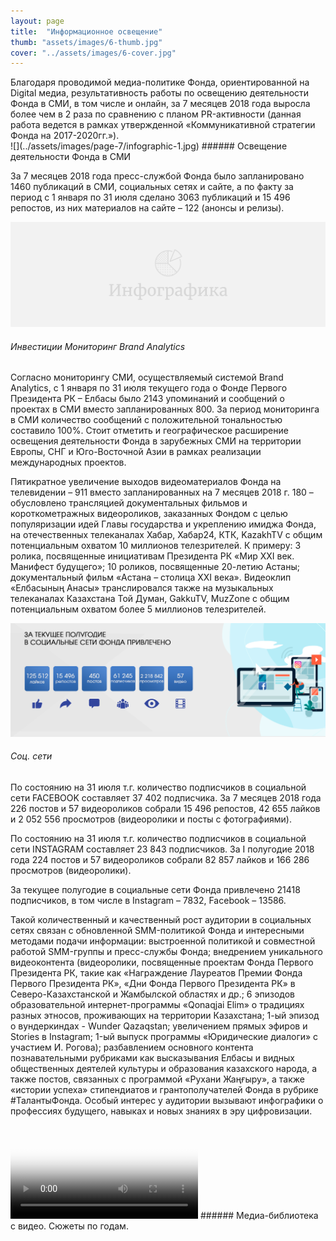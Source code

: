 ```yaml
---
layout: page
title:  "Информационное освещение"
thumb: "assets/images/6-thumb.jpg"
cover: "../assets/images/6-cover.jpg"
---
```


<div class="cut" markdown="1">
Благодаря проводимой медиа-политике Фонда, ориентированной на Digital медиа, результативность работы по освещению деятельности Фонда в СМИ, в том числе и онлайн, за 7 месяцев 2018 года выросла более чем в 2 раза по сравнению с планом PR-активности (данная работа ведется в рамках утвержденной «Коммуникативной стратегии Фонда на 2017-2020гг.»).
</div>

<div class="full" markdown="1">
![](../assets/images/page-7/infographic-1.jpg)
###### Освещение деятельности Фонда в СМИ

За 7 месяцев 2018 года пресс-службой Фонда было запланировано 1460 публикаций в СМИ, социальных сетях и сайте, а по факту за период с 1 января по 31 июля сделано 3063 публикаций и 15 496 репостов, из них материалов на сайте – 122 (анонсы и релизы).

![](../assets/images/placeholder-infographic.png)
###### Инвестиции Мониторинг Brand Analytics

Согласно мониторингу СМИ, осуществляемый системой Brand Analytics, с 1 января по 31 июля текущего года о Фонде Первого Президента РК – Елбасы было 2143 упоминаний и сообщений о проектах в СМИ вместо запланированных 800. За период мониторинга в СМИ количество сообщений с положительной тональностью составило 100%. Стоит отметить и географическое расширение освещения деятельности Фонда в зарубежных СМИ на территории Европы, СНГ и Юго-Восточной Азии в рамках реализации международных проектов.

Пятикратное увеличение выходов видеоматериалов Фонда на телевидении – 911 вместо запланированных на 7 месяцев 2018 г. 180 – обусловлено трансляцией документальных фильмов и короткометражных видеороликов, заказанных Фондом с целью популяризации идей Главы государства и укреплению имиджа Фонда, на отечественных телеканалах Хабар, Хабар24, КТК, KazakhTV с общим потенциальным охватом 10 миллионов телезрителей. К примеру: 3 ролика, посвященные инициативам Президента РК «Мир XXI век. Манифест будущего»; 10 роликов, посвященные 20-летию Астаны; документальный фильм «Aстана – столица XXI века». Видеоклип «Елбасының Анасы» транслировался также на музыкальных телеканалах Казахстана Той Думан, GakkuTV, MuzZone с общим потенциальным охватом более 5 миллионов телезрителей.

![](../assets/images/page-7/infographic-3.png)
###### Соц. сети

По состоянию на 31 июля т.г. количество подписчиков в социальной сети FACEBOOK составляет 37 402 подписчика. За 7 месяцев 2018 года 226 постов и 57 видеороликов собрали 15 496 репостов, 42 655 лайков и 2 052 556 просмотров (видеоролики и посты с фотографиями).  

По состоянию на 31 июля т.г. количество подписчиков в социальной сети INSTAGRAM составляет 23 843 подписчиков. За I полугодие 2018 года 224 постов и 57 видеороликов собрали 82 857 лайков и 166 286 просмотров (видеоролики).

За текущее полугодие в социальные сети Фонда привлечено 21418 подписчиков, в том числе в Instagram – 7832, Facebook – 13586.

Такой количественный и качественный рост аудитории в социальных сетях связан с обновленной SMM-политикой Фонда и интересными методами подачи информации: выстроенной политикой и совместной работой SMM-группы и пресс-службы Фонда; внедрением уникального видеоконтента (видеоролики, посвященные проектам Фонда Первого Президента РК, такие как «Награждение Лауреатов Премии Фонда Первого Президента РК», «Дни Фонда Первого Президента РК» в Северо-Казахстанской и Жамбылской областях и др.; 6 эпизодов образовательной интернет-программы «Qonaqjai Elim» о традициях разных этносов, проживающих на территории Казахстана; 1-ый эпизод о вундеркиндах - Wunder Qazaqstan; увеличением прямых эфиров и Stories в Instagram; 1-ый выпуск программы «Юридические диалоги» с участием                И. Рогова); разбавлением основного контента познавательными рубриками как высказывания Елбасы и видных общественных деятелей культуры и образования казахского народа, а также постов, связанных с программой «Рухани Жаңғыру», а также «истории успеха» стипендиатов и грантополучателей Фонда в рубрике #ТалантыФонда. Особый интерес у аудитории вызывают инфографики о профессиях будущего, навыках и новых знаниях в эру цифровизации.

<video poster="../assets/images/placeholder-video.png">
</video>
###### Медиа-библиотека с видео. Сюжеты по годам.
</div>
